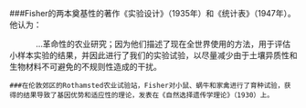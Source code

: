    ###Fisher的两本奠基性的著作《实验设计》（1935年）和《统计表》（1947年）。他认为：
   
    …革命性的农业研究；因为他们描述了现在全世界使用的方法，用于评估小样本实验的结果，并因此进行了我们的实验试验，以尽量减少由于土壤异质性和生物材料不可避免的不规则性造成的干扰。
    
    ###在伦敦郊区的Rothamsted农业试验站，Fisher对小鼠、蜗牛和家禽进行了育种试验，获得的结果导致了基因优势和适应性的理论，发表在《自然选择遗传学理论》（1930）上。
